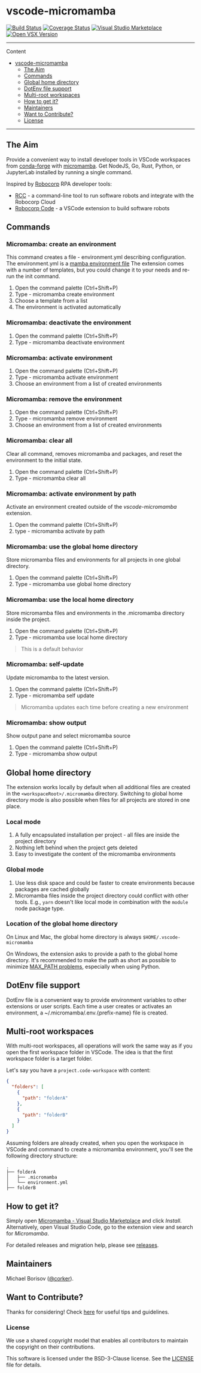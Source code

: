 # vscode-micromamba

[![Build Status](https://github.com/mamba-org/vscode-micromamba/workflows/ci/badge.svg?branch=main)](https://github.com/mamba-org/vscode-micromamba/tree/main) [![Coverage Status](https://coveralls.io/repos/github/mamba-org/vscode-micromamba/badge.svg?branch=main)](https://coveralls.io/github/mamba-org/vscode-micromamba?branch=main) [![Visual Studio Marketplace](https://img.shields.io/visual-studio-marketplace/v/corker.vscode-micromamba?color=success&label=Visual%20Studio%20Marketplace)](https://marketplace.visualstudio.com/items?itemName=corker.vscode-micromamba) [![Open VSX Version](https://img.shields.io/open-vsx/v/corker/vscode-micromamba?label=Open%20VSX%20Registry&color=success)](https://open-vsx.org/extension/corker/vscode-micromamba)



---

Content

- [vscode-micromamba](#vscode-micromamba)
  - [The Aim](#the-aim)
  - [Commands](#commands)
  - [Global home directory](#global-home-directory)
  - [DotEnv file support](#dotenv-file-support)
  - [Multi-root workspaces](#multi-root-workspaces)
  - [How to get it?](#how-to-get-it)
  - [Maintainers](#maintainers)
  - [Want to Contribute?](#want-to-contribute)
  - [License](#license)

---

## The Aim

Provide a convenient way to install developer tools in VSCode workspaces from [conda-forge](https://conda-forge.org) with [micromamba](https://mamba.readthedocs.io). Get NodeJS, Go, Rust, Python, or JupyterLab installed by running a single command.

Inspired by [Robocorp](https://robocorp.com) RPA developer tools:

- [RCC](https://robocorp.com/docs/rcc/overview) - a command-line tool to run software robots and integrate with the Robocorp Cloud
- [Robocorp Code](https://robocorp.com/docs/developer-tools/visual-studio-code/overview) - a VSCode extension to build software robots

## Commands

### Micromamba: create an environment

This command creates a file - environment.yml describing configuration.
The environment.yml is a [mamba environment file](https://mamba.readthedocs.io/en/latest/user_guide/micromamba.html#yaml-spec-files)
The extension comes with a number of templates, but you could change it to your needs and re-run the init command.

1. Open the command palette (Ctrl+Shift+P)
2. Type - micromamba create environment
3. Choose a template from a list
4. The environment is activated automatically

### Micromamba: deactivate the environment

1. Open the command palette (Ctrl+Shift+P)
2. Type - micromamba deactivate environment

### Micromamba: activate environment

1. Open the command palette (Ctrl+Shift+P)
2. Type - micromamba activate environment
3. Choose an environment from a list of created environments

### Micromamba: remove the environment

1. Open the command palette (Ctrl+Shift+P)
2. Type - micromamba remove environment
3. Choose an environment from a list of created environments

### Micromamba: clear all

Clear all command, removes micromamba and packages, and reset the environment to the initial state.

1. Open the command palette (Ctrl+Shift+P)
2. Type - micromamba clear all

### Micromamba: activate environment by path

Activate an environment created outside of the _vscode-micromamba_ extension.

1. Open the command palette (Ctrl+Shift+P)
2. type - micromamba activate by path

### Micromamba: use the global home directory

Store micromamba files and environments for all projects in one global directory.

1. Open the command palette (Ctrl+Shift+P)
2. Type - micromamba use global home directory

### Micromamba: use the local home directory

Store micromamba files and environments in the .micromamba directory inside the project.

1. Open the command palette (Ctrl+Shift+P)
2. Type - micromamba use local home directory

> This is a default behavior

### Micromamba: self-update

Update micromamba to the latest version.

1. Open the command palette (Ctrl+Shift+P)
2. Type - micromamba self update

> Micromamba updates each time before creating a new environment

### Micromamba: show output

Show output pane and select micromamba source

1. Open the command palette (Ctrl+Shift+P)
2. Type - micromamba show output

## Global home directory

The extension works locally by default when all additional files are created in the `<workspaceRoot>/.micromamba` directory.
Switching to global home directory mode is also possible when files for all projects are stored in one place.

### Local mode

1. A fully encapsulated installation per project - all files are inside the project directory
2. Nothing left behind when the project gets deleted
3. Easy to investigate the content of the micromamba environments

### Global mode

1. Use less disk space and could be faster to create environments because packages are cached globally
2. Micromamba files inside the project directory could conflict with other tools. E.g., `yarn` doesn't like local mode in combination with the `module` node package type.

### Location of the global home directory

On Linux and Mac, the global home directory is always `$HOME/.vscode-micromamba`

On Windows, the extension asks to provide a path to the global home directory.
It's recommended to make the path as short as possible to minimize [MAX_PATH problems](https://learn.microsoft.com/en-us/windows/win32/fileio/maximum-file-path-limitation?tabs=registry), especially when using Python.

## DotEnv file support

DotEnv file is a convenient way to provide environment variables to other extensions or user scripts.
Each time a user creates or activates an environment, a ~/.micromamba/.env.{prefix-name} file is created.

## Multi-root workspaces

With multi-root workspaces, all operations will work the same way as if you open the first workspace folder in VSCode.
The idea is that the first workspace folder is a target folder.

Let's say you have a ```project.code-workspace``` with content:

```json
{
  "folders": [
    {
      "path": "folderA"
    },
    {
      "path": "folderB"
    }
  ]
}
```

Assuming folders are already created, when you open the workspace in VSCode and command to create a micromamba environment, you'll see the following directory structure:

```text
.
├── folderA
│   ├── .micromamba
│   └── environment.yml
├── folderB
```

## How to get it?

Simply open [Micromamba - Visual Studio Marketplace](https://marketplace.visualstudio.com/items?itemName=corker.vscode-micromamba) and click _Install_.
Alternatively, open Visual Studio Code, go to the extension view and search for _Micromamba_.

For detailed releases and migration help, please see [releases](https://github.com/mamba-org/vscode-micromamba/releases).

## Maintainers

Michael Borisov ([@corker](https://github.com/corker)).

## Want to Contribute?

Thanks for considering! Check [here](https://github.com/mamba-org/vscode-micromamba/blob/HEAD/CONTRIBUTING.md) for useful tips and guidelines.

### License

We use a shared copyright model that enables all contributors to maintain the copyright on their contributions.

This software is licensed under the BSD-3-Clause license. See the [LICENSE](https://github.com/mamba-org/vscode-micromamba/blob/HEAD/LICENSE) file for details.
